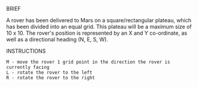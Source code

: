 BRIEF

A rover has been delivered to Mars on a square/rectangular plateau, which has been divided into an equal grid. This plateau will be a maximum size of 10 x 10. The rover's position is represented by an X and Y co-ordinate, as well as a directional heading (N, E, S, W).

INSTRUCTIONS


    M - move the rover 1 grid point in the direction the rover is currently facing
    L - rotate the rover to the left
    R - rotate the rover to the right

